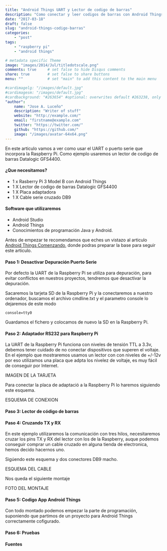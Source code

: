 ```yaml
---
title: "Android Things UART y Lector de codigo de barras"
description: "Como conectar y leer codigos de barras con Android Things"
date: "2017-03-18"
draft: false
slug: "android-things-codigo-barras"
categories:
    - "post"
tags:
    - "raspberry pi"
    - "android things"

# metadata specific Theme
image: "images/2014/Jul/titledotscale.png"
comments: true     # set false to hide Disqus comments
share: true        # set false to share buttons
menu: ""           # set "main" to add this content to the main menu

#cardimagelg: "/images/default.jpg"
#cardimagesm: "/images/default.jpg"
#cardbackground: "#263654" #optional: overwrites default #263238, only shows when no image specified.
"author":
    name: "Jose A. Luceño"
    description: "Writer of stuff"
    website: "http://example.com/"
    email: "firstname@example.com"
    twitter: "https://twitter.com/"
    github: "https://github.com/"
    image: "/images/avatar-64x64.png"
---
```



En este articulo vamos a ver como usar el UART o puerto serie que incorpora la Raspberry Pi. Como ejemplo usaremos un lector de codigo de barras Datalogic GFS4400.

#### ¿Que necesitamos?

* 1 x Rasberry Pi 3 Model B con Android Things
* 1 X Lector de codigo de barras Datalogic GFS4400
* 1 X Placa adaptadora
* 1 X Cable serie cruzado DB9

#### Software que utilizaremos

* Android Studio
* Android Things
* Conocimientos de programación Java y Android.

Antes de empezar te recomendamos que eches un vistazo al articulo [Android Things Comenzando](), donde podras preparar la base para seguir este articulo.

#### Paso 1: Desactivar Depuración Puerto Serie

Por defecto la UART de la Raspberry Pi se utiliza para depuración, para evitar conflictos en nuestros proyectos, tendremos que desactivar la depuración.

Sacaremos la tarjeta SD de la Raspberry Pi y la conectaremos a nuestro ordenador, buscamos el archivo cmdline.txt y el parametro console lo dejaremos de este modo

```
console=tty0
```
Guardamos el fichero y colocamos de nuevo la SD en la Raspberry Pi.

#### Paso 2: Adaptador RS232 para Raspberry Pi

La UART de la Raspberry Pi funciona con niveles de tensión TTL a 3.3v, debemos tener cuidado de no conectar dispositivos que superen el voltaje. En el ejemplo que mostraremos usamos un lector con con niveles de +/-12v por eso utilizamos una placa que adpta los nivelez de voltaje, es muy fácil de conseguir por Internet.

IMAGEN DE LA TARJETA

Para conectar la placa de adaptació a la Raspberry Pi lo haremos siguiendo este esquema.

ESQUEMA DE CONEXION


#### Paso 3: Lector de código de barras

#### Paso 4: Cruzando TX y RX

En este ejemplo utilizaremos la comunicación con tres hilos, necesitaremos cruzar los pins TX y RX del lector con los de la Raspberry, auque podemos conseguir comprar un cable cruzado en alguna tienda de electronica, hemos decido hacernos uno.

Sigúendo este esquema y dos conectores DB9 macho.

ESQUEMA DEL CABLE

Nos queda el siguiente montaje

FOTO DEL MONTAJE


#### Paso 5: Codigo App Android Things

Con todo montado podemos empezar la parte de programación, suponiendo que partimos de un proyecto para Android Things correctamente cofigurado.



#### Paso 6: Pruebas 

#### Fuentes